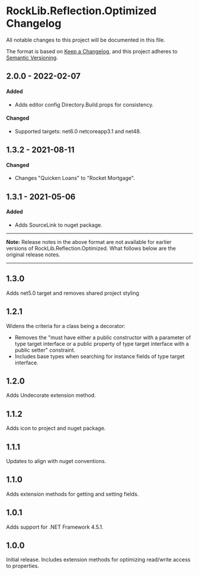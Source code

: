# RockLib.Reflection.Optimized Changelog

All notable changes to this project will be documented in this file.

The format is based on [Keep a Changelog](https://keepachangelog.com/en/1.0.0/),
and this project adheres to [Semantic Versioning](https://semver.org/spec/v2.0.0.html).

## 2.0.0 - 2022-02-07

#### Added

- Adds editor config Directory.Build.props for consistency.

#### Changed

- Supported targets: net6.0 netcoreapp3.1 and net48.

## 1.3.2 - 2021-08-11

#### Changed

- Changes "Quicken Loans" to "Rocket Mortgage".

## 1.3.1 - 2021-05-06

#### Added

- Adds SourceLink to nuget package.

----

**Note:** Release notes in the above format are not available for earlier versions of
RockLib.Reflection.Optimized. What follows below are the original release notes.

----

## 1.3.0

Adds net5.0 target and removes shared project styling

## 1.2.1

Widens the criteria for a class being a decorator:

- Removes the "must have either a public constructor with a parameter of type target interface or a public property of type target interface with a public setter" constraint.
- Includes base types when searching for instance fields of type target interface.

## 1.2.0

Adds Undecorate extension method.

## 1.1.2

Adds icon to project and nuget package.

## 1.1.1

Updates to align with nuget conventions.

## 1.1.0

Adds extension methods for getting and setting fields.

## 1.0.1

Adds support for .NET Framework 4.5.1.

## 1.0.0

Initial release. Includes extension methods for optimizing read/write
access to properties.
